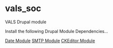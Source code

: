 vals_soc
========

VALS Drupal module

Install the following Drupal Module Dependencies...

[Date Module](https://drupal.org/project/date)
[SMTP Module](https://drupal.org/project/smtp)
[CKEditor Module](https://drupal.org/project/ckeditor)



